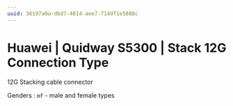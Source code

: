 ```yaml
---
uuid: 36197a0a-dbd7-4814-aee7-714df1e5888c
---
```

# Huawei | Quidway S5300 | Stack 12G Connection Type

12G Stacking cable connector

Genders
: `mf` - male and female types
